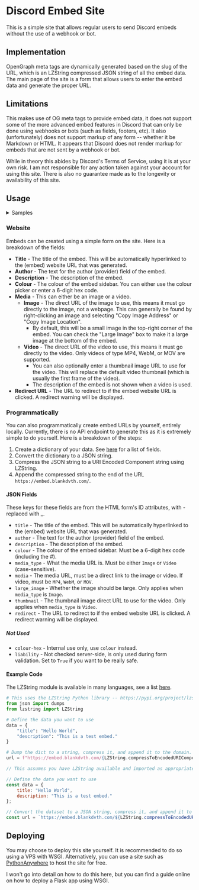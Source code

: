 # Discord Embed Site
This is a simple site that allows regular users to send Discord embeds without the use of a webhook or bot.

## Implementation
OpenGraph meta tags are dynamically generated based on the slug of the URL, which is an LZString compressed JSON
string of all the embed data. The main page of the site is a form that allows users to enter the embed data and
generate the proper URL.

## Limitations
This makes use of OG meta tags to provide embed data, it does not support some of the more advanced embed features
in Discord that can only be done using webhooks or bots (such as fields, footers, etc). It also (unfortunately) does
not support markup of any form -- whether it be Markdown or HTML. It appears that Discord does not render markup
for embeds that are not sent by a webhook or bot.

While in theory this abides by Discord's Terms of Service, using it is at your own risk. I am not responsible for
any action taken against your account for using this site. There is also no guarantee made as to the longevity or
availability of this site.

## Usage
<details>
<summary>Samples</summary>

![Sample Embed - Small Image](https://s3.blankdvth.com/8fa2a452-cc1f-4ff1-92b5-e1c9d725b70d.png)  
![Sample Embed - Large Image](https://s3.blankdvth.com/fa4123ef-e9c6-44db-8158-dd49900059ce.png)  
![Sample Embed - Video](https://s3.blankdvth.com/bed3827c-70ac-4d03-b46e-bcfe87e3e542.png)  
![Sample Embed - Video Thumbnail](https://s3.blankdvth.com/bff0b037-0050-47c7-bb15-cf12dd4493e5.png)

</details>

### Website
Embeds can be created using a simple form on the site. Here is a breakdown of the fields:

- **Title** - The title of the embed. This will be automatically hyperlinked to the (embed) website URL that was generated.
- **Author** - The text for the author (provider) field of the embed.
- **Description** - The description of the embed.
- **Colour** - The colour of the embed sidebar. You can either use the colour picker or enter a 6-digit hex code.
- **Media** - This can either be an image or a video.
  - **Image** - The direct URL of the image to use, this means it must go directly to the image, not a webpage. This can generally be found by right-clicking an image and selecting "Copy Image Address" or "Copy Image Location".
    - By default, this will be a small image in the top-right corner of the embed. You can check the "Large Image" box to make it a large image at the bottom of the embed.
  - **Video** - The direct URL of the video to use, this means it must go directly to the video. Only videos of type MP4, WebM, or MOV are supported.
    - You can also optionally enter a thumbnail image URL to use for the video. This will replace the default video thumbnail (which is usually the first frame of the video).
    - The description of the embed is not shown when a video is used.
- **Redirect URL** - The URL to redirect to if the embed website URL is clicked. A redirect warning will be displayed.

### Programmatically
You can also programmatically create embed URLs by yourself, entirely locally. Currently, there is no API endpoint
to generate this as it is extremely simple to do yourself. Here is a breakdown of the steps:

1. Create a dictionary of your data. See [here](#json-fields) for a list of fields.
2. Convert the dictionary to a JSON string.
3. Compress the JSON string to a URI Encoded Component string using LZString.
4. Append the compressed string to the end of the URL `https://embed.blankdvth.com/`.

#### JSON Fields
These keys for these fields are from the HTML form's ID attributes, with \- replaced with \_. 

- `title` - The title of the embed. This will be automatically hyperlinked to the (embed) website URL that was generated.
- `author` - The text for the author (provider) field of the embed.
- `description` - The description of the embed.
- `colour` - The colour of the embed sidebar. Must be a 6-digit hex code (including the #).
- `media_type` - What the media URL is. Must be either `Image` or `Video` (case-sensitive).
- `media` - The media URL, must be a direct link to the image or video. If video, must be `MP4`, `WebM`, or `MOV`.
- `large_image` - Whether the image should be large. Only applies when `media_type` is `Image`.
- `thumbnail` - The thumbnail image direct URL to use for the video. Only applies when `media_type` is `Video`.
- `redirect` - The URL to redirect to if the embed website URL is clicked. A redirect warning will be displayed.

##### Not Used
- `colour-hex` - Internal use only, use `colour` instead.
- `liability` - Not checked server-side, is only used during form validation. Set to `True` if you want to be really safe.

#### Example Code
The LZString module is available in many languages, see a list [here](https://www.npmjs.com/package/lz-string#other-languages).

```python
# This uses the LZString Python library -- https://pypi.org/project/lzstring/
from json import dumps
from lzstring import LZString

# Define the data you want to use
data = {
    "title": "Hello World",
    "description": "This is a test embed."
}

# Dump the dict to a string, compress it, and append it to the domain.
url = f"https://embed.blankdvth.com/{LZString.compressToEncodedURIComponent(dumps(data))}"
```

```javascript
// This assumes you have LZString available and imported as appropriate -- https://www.npmjs.com/package/lz-string

// Define the data you want to use
const data = {
    title: "Hello World",
    description: "This is a test embed."
};

// Convert the dataset to a JSON string, compress it, and append it to the domain.
const url = `https://embed.blankdvth.com/${LZString.compressToEncodedURIComponent(JSON.stringify(data))}`;
```

## Deploying
You may choose to deploy this site yourself. It is recommended to do so using a VPS with WSGI. Alternatively,
you can use a site such as [PythonAnywhere](https://www.pythonanywhere.com/) to host the site for free.

I won't go into detail on how to do this here, but you can find a guide online on how to deploy a Flask app using WSGI.
